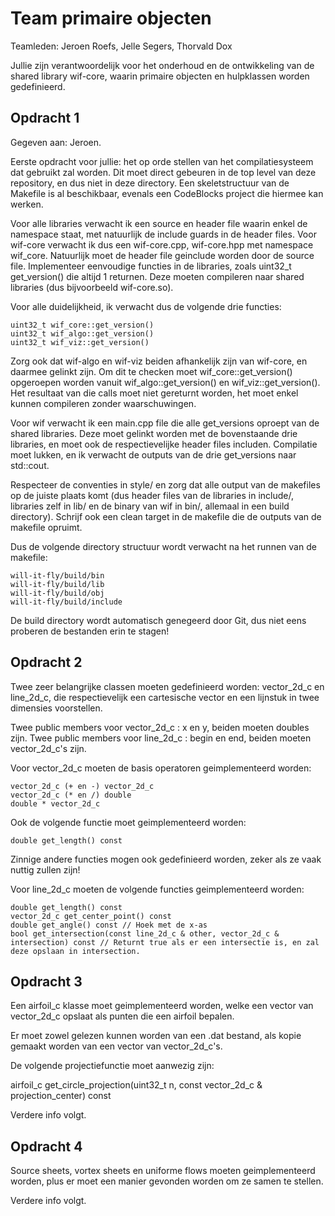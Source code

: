 # Team primaire objecten

Teamleden: Jeroen Roefs, Jelle Segers, Thorvald Dox

Jullie zijn verantwoordelijk voor het onderhoud en de ontwikkeling van de shared library wif-core, waarin primaire objecten en hulpklassen worden gedefinieerd.

## Opdracht 1

Gegeven aan: Jeroen.

Eerste opdracht voor jullie: het op orde stellen van het compilatiesysteem dat gebruikt zal worden. Dit moet direct gebeuren in de top level van deze repository, en dus niet in deze directory. Een skeletstructuur van de Makefile is al beschikbaar, evenals een CodeBlocks project die hiermee kan werken.

Voor alle libraries verwacht ik een source en header file waarin enkel de namespace staat, met natuurlijk de include guards in de header files. Voor wif-core verwacht ik dus een wif-core.cpp, wif-core.hpp met namespace wif_core. Natuurlijk moet de header file geinclude worden door de source file. Implementeer eenvoudige functies in de libraries, zoals uint32_t get_version() die altijd 1 returnen. Deze moeten compileren naar shared libraries (dus bijvoorbeeld wif-core.so).

Voor alle duidelijkheid, ik verwacht dus de volgende drie functies:

```
uint32_t wif_core::get_version()
uint32_t wif_algo::get_version()
uint32_t wif_viz::get_version()
```

Zorg ook dat wif-algo en wif-viz beiden afhankelijk zijn van wif-core, en daarmee gelinkt zijn. Om dit te checken moet wif_core::get_version() opgeroepen worden vanuit wif_algo::get_version() en wif_viz::get_version(). Het resultaat van die calls moet niet gereturnt worden, het moet enkel kunnen compileren zonder waarschuwingen.

Voor wif verwacht ik een main.cpp file die alle get_versions oproept van de shared libraries. Deze moet gelinkt worden met de bovenstaande drie libraries, en moet ook de respectievelijke header files includen. Compilatie moet lukken, en ik verwacht de outputs van de drie get_versions naar std::cout.

Respecteer de conventies in style/ en zorg dat alle output van de makefiles op de juiste plaats komt (dus header files van de libraries in include/, libraries zelf in lib/ en de binary van wif in bin/, allemaal in een build directory). Schrijf ook een clean target in de makefile die de outputs van de makefile opruimt.

Dus de volgende directory structuur wordt verwacht na het runnen van de makefile:

```
will-it-fly/build/bin
will-it-fly/build/lib
will-it-fly/build/obj
will-it-fly/build/include
```

De build directory wordt automatisch genegeerd door Git, dus niet eens proberen de bestanden erin te stagen!

## Opdracht 2

Twee zeer belangrijke classen moeten gedefinieerd worden: vector_2d_c en line_2d_c, die respectievelijk een cartesische vector en een lijnstuk in twee dimensies voorstellen.

Twee public members voor vector_2d_c : x en y, beiden moeten doubles zijn.
Twee public members voor line_2d_c : begin en end, beiden moeten vector_2d_c's zijn.

Voor vector_2d_c moeten de basis operatoren geimplementeerd worden:

```
vector_2d_c (+ en -) vector_2d_c
vector_2d_c (* en /) double
double * vector_2d_c
```

Ook de volgende functie moet geimplementeerd worden:

```
double get_length() const
```

Zinnige andere functies mogen ook gedefinieerd worden, zeker als ze vaak nuttig zullen zijn!

Voor line_2d_c moeten de volgende functies geimplementeerd worden:

```
double get_length() const
vector_2d_c get_center_point() const
double get_angle() const // Hoek met de x-as
bool get_intersection(const line_2d_c & other, vector_2d_c & intersection) const // Returnt true als er een intersectie is, en zal deze opslaan in intersection.
```

## Opdracht 3

Een airfoil_c klasse moet geimplementeerd worden, welke een vector van vector_2d_c opslaat als punten die een airfoil bepalen.

Er moet zowel gelezen kunnen worden van een .dat bestand, als kopie gemaakt worden van een vector van vector_2d_c's.

De volgende projectiefunctie moet aanwezig zijn:

airfoil_c get_circle_projection(uint32_t n, const vector_2d_c & projection_center) const

Verdere info volgt.

## Opdracht 4

Source sheets, vortex sheets en uniforme flows moeten geimplementeerd worden, plus er moet een manier gevonden worden om ze samen te stellen.

Verdere info volgt.